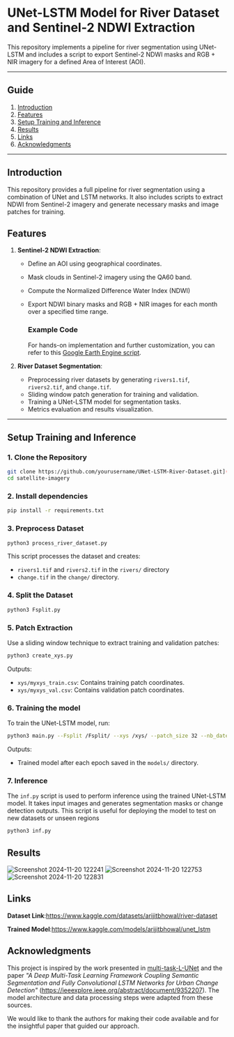 # UNet-LSTM Model for River Dataset and Sentinel-2 NDWI Extraction

This repository implements a pipeline for river segmentation using UNet-LSTM and includes a script to export Sentinel-2 NDWI masks and RGB + NIR imagery for a defined Area of Interest (AOI).

---
## Guide
1. [Introduction](#introduction)
2. [Features](#features)
3. [Setup Training and Inference](#setup-training-and-inference)
4. [Results](#results)
5. [Links](#links)
6. [Acknowledgments](#acknowledgments)
---

## Introduction
This repository provides a full pipeline for river segmentation using a combination of UNet and LSTM networks. It also includes scripts to extract NDWI from Sentinel-2 imagery and generate necessary masks and image patches for training.

## Features

1. **Sentinel-2 NDWI Extraction**:
   - Define an AOI using geographical coordinates.
   - Mask clouds in Sentinel-2 imagery using the QA60 band.
   - Compute the Normalized Difference Water Index (NDWI)
   - Export NDWI binary masks and RGB + NIR images for each month over a specified time range.
   
     ### Example Code
     For hands-on implementation and further customization, you can refer to this [Google Earth Engine script](https://code.earthengine.google.com/3cce22b6f8ff4aa0aafe1fb496f98d71).

2. **River Dataset Segmentation**:
   - Preprocessing river datasets by generating `rivers1.tif`, `rivers2.tif`, and `change.tif`.
   - Sliding window patch generation for training and validation.
   - Training a UNet-LSTM model for segmentation tasks.
   - Metrics evaluation and results visualization.
---

## Setup Training and Inference

### 1. Clone the Repository
```bash
git clone https://github.com/yourusername/UNet-LSTM-River-Dataset.git](https://github.com/arijitbhowal/satellite-imagery.git
cd satellite-imagery
```
### 2. Install dependencies
```bash
pip install -r requirements.txt
```
### 3. Preprocess Dataset
```bash
python3 process_river_dataset.py
```
This script processes the dataset and creates:
 - `rivers1.tif` and `rivers2.tif` in the `rivers/` directory
 - `change.tif` in the `change/` directory.
### 4. Split the Dataset
```bash
python3 Fsplit.py
```
### 5. Patch Extraction
Use a sliding window technique to extract training and validation patches:
```bash
python3 create_xys.py
```
Outputs:
- `xys/myxys_train.csv`: Contains training patch coordinates.
- `xys/myxys_val.csv`: Contains validation patch coordinates.

### 6. Training the model
To train the UNet-LSTM model, run:
```bash
python3 main.py --Fsplit /Fsplit/ --xys /xys/ --patch_size 32 --nb_dates 19
```
Outputs:
- Trained model after each epoch saved in the `models/` directory.

### 7. Inference
The `inf.py` script is used to perform inference using the trained UNet-LSTM model. It takes input images and generates segmentation masks or change detection outputs. This script is useful for deploying the model to test on new datasets or unseen regions
```bash
python3 inf.py

```
## Results
![Screenshot 2024-11-20 122241](https://github.com/user-attachments/assets/211bb20b-da4b-461e-911d-0635a88daa28)
![Screenshot 2024-11-20 122753](https://github.com/user-attachments/assets/cbc58fbe-c328-499a-87ec-5b1d53261949)
![Screenshot 2024-11-20 122831](https://github.com/user-attachments/assets/a1df1b8c-51b5-4675-98c7-acc8b432d3fa)

## Links
**Dataset Link**:https://www.kaggle.com/datasets/arijitbhowal/river-dataset

**Trained Model**:https://www.kaggle.com/models/arijitbhowal/unet_lstm

## Acknowledgments

This project is inspired by the work presented in [multi-task-L-UNet](https://github.com/mpapadomanolaki/multi-task-L-UNet/tree/main) and the paper *"A Deep Multi-Task Learning Framework Coupling Semantic Segmentation and Fully Convolutional LSTM Networks for Urban Change Detection"* (https://ieeexplore.ieee.org/abstract/document/9352207). The model architecture and data processing steps were adapted from these sources.

We would like to thank the authors for making their code available and for the insightful paper that guided our approach.
